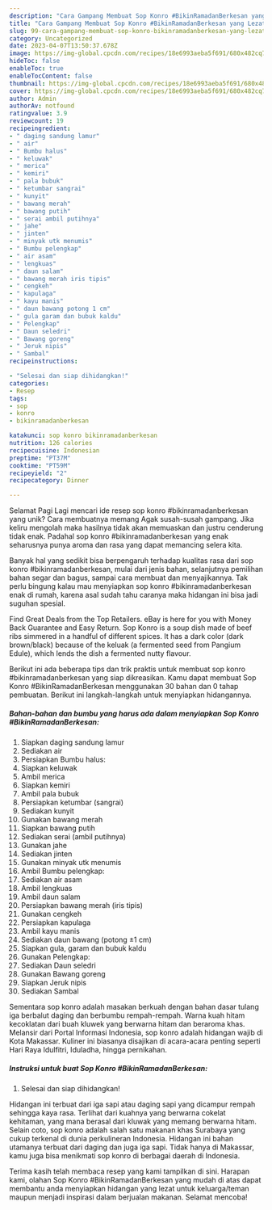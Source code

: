 ```yaml
---
description: "Cara Gampang Membuat Sop Konro #BikinRamadanBerkesan yang Lezat Sekali, Mengugah Selera"
title: "Cara Gampang Membuat Sop Konro #BikinRamadanBerkesan yang Lezat Sekali, Mengugah Selera"
slug: 99-cara-gampang-membuat-sop-konro-bikinramadanberkesan-yang-lezat-sekali-mengugah-selera
category: Uncategorized
date: 2023-04-07T13:50:37.678Z
image: https://img-global.cpcdn.com/recipes/18e6993aeba5f691/680x482cq70/sop-konro-bikinramadanberkesan-foto-resep-utama.jpg
hideToc: false
enableToc: true
enableTocContent: false
thumbnail: https://img-global.cpcdn.com/recipes/18e6993aeba5f691/680x482cq70/sop-konro-bikinramadanberkesan-foto-resep-utama.jpg
cover: https://img-global.cpcdn.com/recipes/18e6993aeba5f691/680x482cq70/sop-konro-bikinramadanberkesan-foto-resep-utama.jpg
author: Admin
authorAv: notfound
ratingvalue: 3.9
reviewcount: 19
recipeingredient:
- " daging sandung lamur"
- " air"
- " Bumbu halus"
- " keluwak"
- " merica"
- " kemiri"
- " pala bubuk"
- " ketumbar sangrai"
- " kunyit"
- " bawang merah"
- " bawang putih"
- " serai ambil putihnya"
- " jahe"
- " jinten"
- " minyak utk menumis"
- " Bumbu pelengkap"
- " air asam"
- " lengkuas"
- " daun salam"
- " bawang merah iris tipis"
- " cengkeh"
- " kapulaga"
- " kayu manis"
- " daun bawang potong 1 cm"
- " gula garam dan bubuk kaldu"
- " Pelengkap"
- " Daun seledri"
- " Bawang goreng"
- " Jeruk nipis"
- " Sambal"
recipeinstructions:

- "Selesai dan siap dihidangkan!"
categories:
- Resep
tags:
- sop
- konro
- bikinramadanberkesan

katakunci: sop konro bikinramadanberkesan 
nutrition: 126 calories
recipecuisine: Indonesian
preptime: "PT37M"
cooktime: "PT59M"
recipeyield: "2"
recipecategory: Dinner

---
```



Selamat Pagi Lagi mencari ide resep sop konro #bikinramadanberkesan yang unik? Cara membuatnya memang Agak susah-susah gampang. Jika keliru mengolah maka hasilnya tidak akan memuaskan dan justru cenderung tidak enak. Padahal sop konro #bikinramadanberkesan yang enak seharusnya punya aroma dan rasa yang dapat memancing selera kita.


Banyak hal yang sedikit bisa berpengaruh terhadap kualitas rasa dari sop konro #bikinramadanberkesan, mulai dari jenis bahan, selanjutnya pemilihan bahan segar dan bagus, sampai cara membuat dan menyajikannya. Tak perlu bingung kalau mau menyiapkan sop konro #bikinramadanberkesan enak di rumah, karena asal sudah tahu caranya maka hidangan ini bisa jadi suguhan spesial.

Find Great Deals from the Top Retailers. eBay is here for you with Money Back Guarantee and Easy Return. Sop Konro is a soup dish made of beef ribs simmered in a handful of different spices. It has a dark color (dark brown/black) because of the keluak (a fermented seed from Pangium Edule), which lends the dish a fermented nutty flavour.


Berikut ini ada beberapa tips dan trik praktis untuk membuat sop konro #bikinramadanberkesan yang siap dikreasikan. Kamu dapat membuat Sop Konro #BikinRamadanBerkesan menggunakan 30 bahan dan 0 tahap pembuatan. Berikut ini langkah-langkah untuk menyiapkan hidangannya.

<!--inarticleads1-->

##### Bahan-bahan dan bumbu yang harus ada dalam menyiapkan Sop Konro #BikinRamadanBerkesan:

1. Siapkan  daging sandung lamur
1. Sediakan  air
1. Persiapkan  Bumbu halus:
1. Siapkan  keluwak
1. Ambil  merica
1. Siapkan  kemiri
1. Ambil  pala bubuk
1. Persiapkan  ketumbar (sangrai)
1. Sediakan  kunyit
1. Gunakan  bawang merah
1. Siapkan  bawang putih
1. Sediakan  serai (ambil putihnya)
1. Gunakan  jahe
1. Sediakan  jinten
1. Gunakan  minyak utk menumis
1. Ambil  Bumbu pelengkap:
1. Sediakan  air asam
1. Ambil  lengkuas
1. Ambil  daun salam
1. Persiapkan  bawang merah (iris tipis)
1. Gunakan  cengkeh
1. Persiapkan  kapulaga
1. Ambil  kayu manis
1. Sediakan  daun bawang (potong ±1 cm)
1. Siapkan  gula, garam dan bubuk kaldu
1. Gunakan  Pelengkap:
1. Sediakan  Daun seledri
1. Gunakan  Bawang goreng
1. Siapkan  Jeruk nipis
1. Sediakan  Sambal


Sementara sop konro adalah masakan berkuah dengan bahan dasar tulang iga berbalut daging dan berbumbu rempah-rempah. Warna kuah hitam kecoklatan dari buah kluwek yang berwarna hitam dan beraroma khas. Melansir dari Portal Informasi Indonesia, sop konro adalah hidangan wajib di Kota Makassar. Kuliner ini biasanya disajikan di acara-acara penting seperti Hari Raya Idulfitri, Iduladha, hingga pernikahan. 

<!--inarticleads2-->

##### Instruksi untuk buat Sop Konro #BikinRamadanBerkesan:


1. Selesai dan siap dihidangkan!

Hidangan ini terbuat dari iga sapi atau daging sapi yang dicampur rempah sehingga kaya rasa. Terlihat dari kuahnya yang berwarna cokelat kehitaman, yang mana berasal dari kluwak yang memang berwarna hitam. Selain coto, sop konro adalah salah satu makanan khas Surabaya yang cukup terkenal di dunia perkulineran Indonesia. Hidangan ini bahan utamanya terbuat dari daging dan juga iga sapi. Tidak hanya di Makassar, kamu juga bisa menikmati sop konro di berbagai daerah di Indonesia. 

Terima kasih telah membaca resep yang kami tampilkan di sini. Harapan kami, olahan Sop Konro #BikinRamadanBerkesan yang mudah di atas dapat membantu anda menyiapkan hidangan yang lezat untuk keluarga/teman maupun menjadi inspirasi dalam berjualan makanan. Selamat mencoba!
